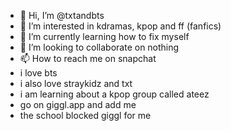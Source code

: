 - 👋 Hi, I’m @txtandbts
- 👀 I’m interested in kdramas, kpop and ff (fanfics)
- 🌱 I’m currently learning how to fix myself
- 💞️ I’m looking to collaborate on nothing
- 📫 How to reach me on snapchat
- i love bts
- i also love straykidz and txt
- i am learning about a kpop group called ateez
- go on giggl.app and add me 
- the school blocked giggl for me

